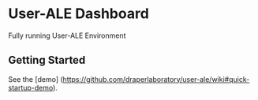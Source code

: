 # User-ALE Dashboard

Fully running User-ALE Environment

## Getting Started

See the [demo] (https://github.com/draperlaboratory/user-ale/wiki#quick-startup-demo).